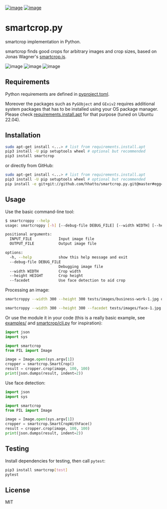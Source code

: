 [![image](https://badge.fury.io/py/smartcrop.png)](https://badge.fury.io/py/smartcrop)
[![image](https://travis-ci.com/smartcrop/smartcrop.py.svg?branch=master)](https://travis-ci.com/smartcrop/smartcrop.py)

# smartcrop.py

smartcrop implementation in Python.

smartcrop finds good crops for arbitrary images and crop sizes, based on
Jonas Wagner\'s [smartcrop.js](https://github.com/jwagner/smartcrop.js).

![image](https://i.gyazo.com/c602d20e025e58f5b15180cd9a262814.jpg)
![image](https://i.gyazo.com/5fbc9026202f54b13938de621562ed3d.jpg)
![image](https://i.gyazo.com/88ee22ca9e1dd7e9eba7ea96db084e5e.jpg)

## Requirements

Python requirements are defined in [pyproject.toml](pyproject.toml).

Moreover the packages such as `PyGObject` and `GExiv2` requires additional system packages that has to be installed using your OS package manager. Please check [requirements.install.apt](requirements.install.apt) for that purpose (tuned on Ubuntu 22.04).

## Installation

``` sh
sudo apt-get install <...> # list from requirements.install.apt
pip3 install -U pip setuptools wheel # optional but recommended
pip3 install smartcrop
```

or directly from GitHub:

``` sh
sudo apt-get install <...> # list from requirements.install.apt
pip3 install -U pip setuptools wheel # optional but recommended
pip install -e git+git://github.com/hhatto/smartcrop.py.git@master#egg=smartcrop
```

## Usage

Use the basic command-line tool:

``` sh
$ smartcroppy --help
usage: smartcroppy [-h] [--debug-file DEBUG_FILE] [--width WIDTH] [--height HEIGHT] [--facedet] INPUT_FILE OUTPUT_FILE

positional arguments:
  INPUT_FILE            Input image file
  OUTPUT_FILE           Output image file

options:
  -h, --help            show this help message and exit
  --debug-file DEBUG_FILE
                        Debugging image file
  --width WIDTH         Crop width
  --height HEIGHT       Crop height
  --facedet             Use face detection to aid crop
```

Processing an image:

``` sh
smartcroppy --width 300 --height 300 tests/images/business-work-1.jpg output.jpg --debug-file debug.jpg
```

``` sh
smartcroppy --width 300 --height 300 --facedet tests/images/face-1.jpg output.jpg --debug-file debug.jpg
```


Or use the module it in your code (this is a really basic example, see [examples/](examples/) and [smartcrop/cli.py](smartcrop/cli.py) for inspiration):

``` python
import json
import sys

import smartcrop
from PIL import Image

image = Image.open(sys.argv[1])
cropper = smartcrop.SmartCrop()
result = cropper.crop(image, 100, 100)
print(json.dumps(result, indent=2))
```
Use face detection:
``` python
import json
import sys

import smartcrop
from PIL import Image

image = Image.open(sys.argv[1])
cropper = smartcrop.SmartCropWithFace()
result = cropper.crop(image, 100, 100)
print(json.dumps(result, indent=2))
```
## Testing

Install dependencies for testing, then call `pytest`:
``` sh
pip3 install smartcrop[test]
pytest
```

## License

MIT
